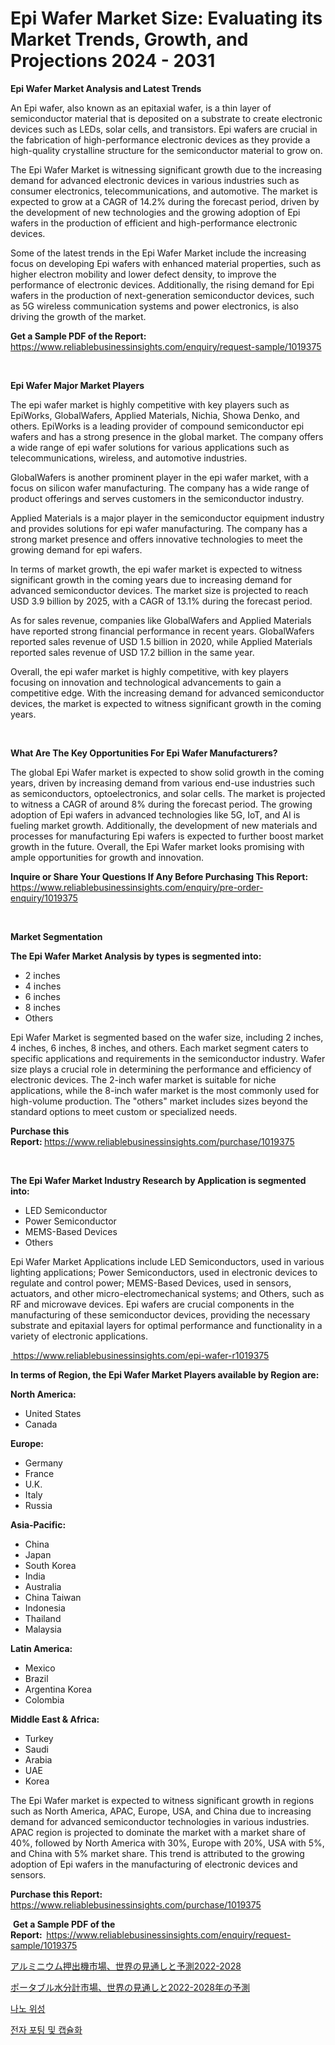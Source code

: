 <p><h1>Epi Wafer Market Size: Evaluating its Market Trends, Growth, and Projections 2024 - 2031</h1></p><p><strong>Epi Wafer Market Analysis and Latest Trends</strong></p>
<p><p>An Epi wafer, also known as an epitaxial wafer, is a thin layer of semiconductor material that is deposited on a substrate to create electronic devices such as LEDs, solar cells, and transistors. Epi wafers are crucial in the fabrication of high-performance electronic devices as they provide a high-quality crystalline structure for the semiconductor material to grow on.</p><p>The Epi Wafer Market is witnessing significant growth due to the increasing demand for advanced electronic devices in various industries such as consumer electronics, telecommunications, and automotive. The market is expected to grow at a CAGR of 14.2% during the forecast period, driven by the development of new technologies and the growing adoption of Epi wafers in the production of efficient and high-performance electronic devices.</p><p>Some of the latest trends in the Epi Wafer Market include the increasing focus on developing Epi wafers with enhanced material properties, such as higher electron mobility and lower defect density, to improve the performance of electronic devices. Additionally, the rising demand for Epi wafers in the production of next-generation semiconductor devices, such as 5G wireless communication systems and power electronics, is also driving the growth of the market.</p></p>
<p><strong>Get a Sample PDF of the Report:&nbsp;</strong> <a href="https://www.reliablebusinessinsights.com/enquiry/request-sample/1019375">https://www.reliablebusinessinsights.com/enquiry/request-sample/1019375</a></p>
<p>&nbsp;</p>
<p><strong>Epi Wafer Major Market Players</strong></p>
<p><p>The epi wafer market is highly competitive with key players such as EpiWorks, GlobalWafers, Applied Materials, Nichia, Showa Denko, and others. EpiWorks is a leading provider of compound semiconductor epi wafers and has a strong presence in the global market. The company offers a wide range of epi wafer solutions for various applications such as telecommunications, wireless, and automotive industries.</p><p>GlobalWafers is another prominent player in the epi wafer market, with a focus on silicon wafer manufacturing. The company has a wide range of product offerings and serves customers in the semiconductor industry.</p><p>Applied Materials is a major player in the semiconductor equipment industry and provides solutions for epi wafer manufacturing. The company has a strong market presence and offers innovative technologies to meet the growing demand for epi wafers.</p><p>In terms of market growth, the epi wafer market is expected to witness significant growth in the coming years due to increasing demand for advanced semiconductor devices. The market size is projected to reach USD 3.9 billion by 2025, with a CAGR of 13.1% during the forecast period.</p><p>As for sales revenue, companies like GlobalWafers and Applied Materials have reported strong financial performance in recent years. GlobalWafers reported sales revenue of USD 1.5 billion in 2020, while Applied Materials reported sales revenue of USD 17.2 billion in the same year.</p><p>Overall, the epi wafer market is highly competitive, with key players focusing on innovation and technological advancements to gain a competitive edge. With the increasing demand for advanced semiconductor devices, the market is expected to witness significant growth in the coming years.</p></p>
<p>&nbsp;</p>
<p><strong>What Are The Key Opportunities For Epi Wafer Manufacturers?</strong></p>
<p><p>The global Epi Wafer market is expected to show solid growth in the coming years, driven by increasing demand from various end-use industries such as semiconductors, optoelectronics, and solar cells. The market is projected to witness a CAGR of around 8% during the forecast period. The growing adoption of Epi wafers in advanced technologies like 5G, IoT, and AI is fueling market growth. Additionally, the development of new materials and processes for manufacturing Epi wafers is expected to further boost market growth in the future. Overall, the Epi Wafer market looks promising with ample opportunities for growth and innovation.</p></p>
<p><strong>Inquire or Share Your Questions If Any Before Purchasing This Report:</strong> <a href="https://www.reliablebusinessinsights.com/enquiry/pre-order-enquiry/1019375">https://www.reliablebusinessinsights.com/enquiry/pre-order-enquiry/1019375</a></p>
<p>&nbsp;</p>
<p><strong>Market Segmentation</strong></p>
<p><strong>The Epi Wafer Market Analysis by types is segmented into:</strong></p>
<p><ul><li>2 inches</li><li>4 inches</li><li>6 inches</li><li>8 inches</li><li>Others</li></ul></p>
<p><p>Epi Wafer Market is segmented based on the wafer size, including 2 inches, 4 inches, 6 inches, 8 inches, and others. Each market segment caters to specific applications and requirements in the semiconductor industry. Wafer size plays a crucial role in determining the performance and efficiency of electronic devices. The 2-inch wafer market is suitable for niche applications, while the 8-inch wafer market is the most commonly used for high-volume production. The "others" market includes sizes beyond the standard options to meet custom or specialized needs.</p></p>
<p><strong>Purchase this Report:&nbsp;</strong><a href="https://www.reliablebusinessinsights.com/purchase/1019375">https://www.reliablebusinessinsights.com/purchase/1019375</a></p>
<p>&nbsp;</p>
<p><strong>The Epi Wafer Market Industry Research by Application is segmented into:</strong></p>
<p><ul><li>LED Semiconductor</li><li>Power Semiconductor</li><li>MEMS-Based Devices</li><li>Others</li></ul></p>
<p><p>Epi Wafer Market Applications include LED Semiconductors, used in various lighting applications; Power Semiconductors, used in electronic devices to regulate and control power; MEMS-Based Devices, used in sensors, actuators, and other micro-electromechanical systems; and Others, such as RF and microwave devices. Epi wafers are crucial components in the manufacturing of these semiconductor devices, providing the necessary substrate and epitaxial layers for optimal performance and functionality in a variety of electronic applications.</p></p>
<p><a href="https://www.reliablebusinessinsights.com/epi-wafer-r1019375">&nbsp;https://www.reliablebusinessinsights.com/epi-wafer-r1019375</a></p>
<p><strong>In terms of Region, the Epi Wafer Market Players available by Region are:</strong></p>
<p>
    <p> <strong> North America: </strong>
        <ul>
            <li>United States</li>
            <li>Canada</li>
        </ul>
        </p> 
    <p> <strong> Europe: </strong>
        <ul>
            <li>Germany</li>
            <li>France</li>
            <li>U.K.</li>
            <li>Italy</li>
            <li>Russia</li>
        </ul>
        </p> 
    <p> <strong> Asia-Pacific: </strong>
        <ul>
            <li>China</li>
            <li>Japan</li>
            <li>South Korea</li>
            <li>India</li>
            <li>Australia</li>
            <li>China Taiwan</li>
            <li>Indonesia</li>
            <li>Thailand</li>
            <li>Malaysia</li>
        </ul>
        </p> 
    <p> <strong> Latin America: </strong>
        <ul>
            <li>Mexico</li>
            <li>Brazil</li>
            <li>Argentina Korea</li>
            <li>Colombia</li>
        </ul>
        </p> 
    <p> <strong> Middle East & Africa: </strong>
        <ul>
            <li>Turkey</li>
            <li>Saudi</li>
            <li>Arabia</li>
            <li>UAE</li>
            <li>Korea</li>
        </ul>
    </p>
    </p>
<p><p>The Epi Wafer market is expected to witness significant growth in regions such as North America, APAC, Europe, USA, and China due to increasing demand for advanced semiconductor technologies in various industries. APAC region is projected to dominate the market with a market share of 40%, followed by North America with 30%, Europe with 20%, USA with 5%, and China with 5% market share. This trend is attributed to the growing adoption of Epi wafers in the manufacturing of electronic devices and sensors.</p></p>
<p><strong>Purchase this Report: </strong><a href="https://www.reliablebusinessinsights.com/purchase/1019375">https://www.reliablebusinessinsights.com/purchase/1019375</a></p>
<p>&nbsp;<strong>Get a Sample PDF of the Report:&nbsp;&nbsp;</strong><a href="https://www.reliablebusinessinsights.com/enquiry/request-sample/1019375">https://www.reliablebusinessinsights.com/enquiry/request-sample/1019375</a></p>
<p><strong></strong></p>
<p><p><a href="https://medium.com/@fosterfahey38/%E3%82%A2%E3%83%AB%E3%83%9F%E3%83%8B%E3%82%A6%E3%83%A0%E6%8A%BC%E5%87%BA%E6%A9%9F%E5%B8%82%E5%A0%B4-%E3%82%B0%E3%83%AD%E3%83%BC%E3%83%90%E3%83%AB%E3%81%AA%E5%B1%95%E6%9C%9B%E3%81%A82022%E5%B9%B4%E3%81%8B%E3%82%892028%E5%B9%B4%E3%81%BE%E3%81%A7%E3%81%AE%E4%BA%88%E6%B8%AC%E5%B8%82%E5%A0%B4%E3%82%B7%E3%82%A7%E3%82%A2%E3%81%A8%E6%96%B0%E3%81%97%E3%81%84%E3%83%88%E3%83%AC%E3%83%B3%E3%83%89%E5%88%86%E6%9E%90-%E3%81%9D%E3%81%AE%E3%82%BF%E3%82%A4%E3%83%97-%E3%82%A2%E3%83%97%E3%83%AA%E3%82%B1%E3%83%BC%E3%82%B7%E3%83%A7%E3%83%B3-%E3%82%A8%E3%83%B3%E3%83%89%E3%83%A6%E3%83%BC%E3%82%BA%E3%81%AB%E3%82%88%E3%82%8B2024%E5%B9%B4%E3%81%8B%E3%82%892031%E5%B9%B4%E3%81%BE%E3%81%A7%E3%81%AE%E4%BA%88%E6%B8%AC-fffe8a8ad409">アルミニウム押出機市場、世界の見通しと予測2022-2028</a></p><p><a href="https://medium.com/@fosterfahey38/%E3%82%B0%E3%83%AD%E3%83%BC%E3%83%90%E3%83%AB%E3%81%AA%E3%83%9D%E3%83%BC%E3%82%BF%E3%83%96%E3%83%AB%E6%B9%BF%E5%BA%A6%E5%88%86%E6%9E%90%E6%A9%9F%E5%B8%82%E5%A0%B4-2022%E5%B9%B4%E3%81%8B%E3%82%892028%E5%B9%B4%E3%81%AE%E3%82%B0%E3%83%AD%E3%83%BC%E3%83%90%E3%83%AB%E5%B1%95%E6%9C%9B%E3%81%A8%E4%BA%88%E6%B8%AC%E5%B8%82%E5%A0%B4%E3%82%BB%E3%82%AF%E3%82%BF%E3%83%BC-%E7%A8%AE%E9%A1%9E-%E3%82%A2%E3%83%97%E3%83%AA%E3%82%B1%E3%83%BC%E3%82%B7%E3%83%A7%E3%83%B3-%E5%B8%82%E5%A0%B4%E3%83%97%E3%83%AC%E3%82%A4%E3%83%A4%E3%83%BC%E3%81%AE%E6%88%A6%E7%95%A5-%E5%9C%B0%E5%9F%9F%E3%81%94%E3%81%A8%E3%81%AE%E6%88%90%E9%95%B7%E8%A6%8B%E9%80%9A%E3%81%97-%E3%81%8A%E3%82%88%E3%81%B3%E5%B0%86%E6%9D%A5%E3%81%AE%E4%BA%88%E6%B8%AC-2024%E5%B9%B4-20-41238b1f8264">ポータブル水分計市場、世界の見通しと2022-2028年の予測</a></p><p><a href="https://medium.com/@jasonalter89657w/2024%EB%85%84%EB%B6%80%ED%84%B0-2031%EB%85%84%EA%B9%8C%EC%A7%80-%EC%98%88%EC%83%81%EB%90%98%EB%8A%94-%EB%82%98%EB%85%B8%EC%9C%84%EC%84%B1-%EC%8B%9C%EC%9E%A5-%EC%97%AD%ED%95%99%EA%B3%BC-%EC%84%B1%EC%9E%A5-%EB%8F%99%EB%A0%A5%EC%9D%84-%EB%B6%84%EC%84%9D%ED%95%A9%EB%8B%88%EB%8B%A4-1c06949a53e0">나노 위성</a></p><p><a href="https://medium.com/@jasonalter89657w/%EC%A0%9C%ED%92%88-%EC%9C%A0%ED%98%95-%EC%9D%91%EC%9A%A9-%ED%94%84%EB%A1%9C%EA%B7%B8%EB%9E%A8-%EC%A7%80%EC%97%AD-%EB%B0%8F-%EA%B8%B0%EC%97%85%EB%B3%84%EB%A1%9C-%EC%A0%84-%EC%84%B8%EA%B3%84-%EC%A0%84%EC%9E%90-%ED%8F%AC%ED%8C%85-%EB%B0%8F-%EC%BA%A1%EC%8A%90%ED%99%94-%EC%8B%9C%EC%9E%A5-%EC%82%B0%EC%97%85-%EC%84%B8%EA%B7%B8%EB%A8%BC%ED%8A%B8-%EC%A0%84%EB%A7%9D-%EC%8B%9C%EC%9E%A5-%ED%8F%89%EA%B0%80-%EA%B2%BD%EC%9F%81-%EC%83%81%ED%99%A9-%ED%8A%B8%EB%A0%8C%EB%93%9C-%EB%B0%8F-%EC%98%88%EC%B8%A1-2024-2031-779b4c562edb">전자 포팅 및 캡슐화</a></p></p>